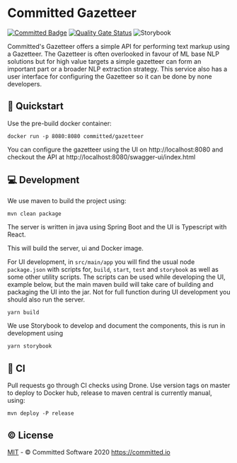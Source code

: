 # Committed Gazetteer

[![Committed Badge](https://img.shields.io/endpoint?url=https%3A%2F%2Fcommitted.io%2Fbadge)](https://committed.io)
[![Quality Gate Status](https://sonarcloud.io/api/project_badges/measure?project=commitd_gazetteer&metric=alert_status)](https://sonarcloud.io/summary/new_code?id=commitd_gazetteer)
![Storybook](https://cdn.jsdelivr.net/gh/storybookjs/brand@master/badge/badge-storybook.svg)

Committed's Gazetteer offers a simple API for performing text markup using a Gazetteer.
The Gazetteer is often overlooked in favour of ML base NLP solutions but for high value targets a simple gazetteer can form an important part or a broader NLP extraction strategy.
This service also has a user interface for configuring the Gazetteer so it can be done by none developers.

## 🚀 Quickstart

Use the pre-build docker container:

```shell
docker run -p 8080:8080 committed/gazetteer
```

You can configure the gazetteer using the UI on http://localhost:8080 and checkout the API at http://localhost:8080/swagger-ui/index.html

## 💻 Development

We use maven to build the project using:

```shell
mvn clean package
```

The server is written in java using Spring Boot and the UI is Typescript with React.

This will build the server, ui and Docker image.

For UI development, in `src/main/app` you will find the usual node `package.json` with scripts for, `build`, `start`, `test` and `storybook` as well as some other utility scripts.
The scripts can be used while developing the UI, example below, but the main maven build will take care of building and packaging the UI into the jar.
Not for full function during UI development you should also run the server.

```bash
yarn build
```

We use Storybook to develop and document the components, this is run in development using

```bash
yarn storybook
```

## 🤖 CI

Pull requests go through CI checks using Drone.
Use version tags on master to deploy to Docker hub, release to maven central is currently manual, using:

```shel
mvn deploy -P release
```

## ©️ License

[MIT](/LICENSE) - © Committed Software 2020 <https://committed.io>
